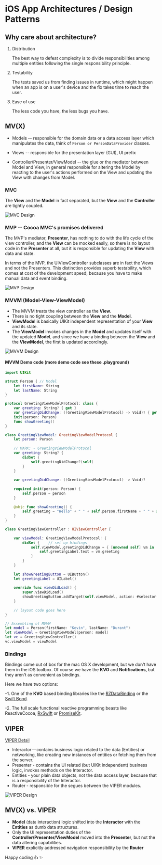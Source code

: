 # iOS App Architectures / Design Patterns

## Why care about architecture?

1. Distribution
   
   The best way to defeat complexity is to divide responsibilities among multiple entities following the single responsibility principle.
   
2. Testability
   
   The tests saved us from finding issues in runtime, which might happen when an app is on a user's device and the fix takes time to reach the user.
   
3. Ease of use
   
   The less code you have, the less bugs you have.

## MV(X)

* Models -- responsible for the domain data or a data access layer which manipulates the data, think of `Person or PersonDataProvider` classes.

* Views  -- responsible for the presentation layer (GUI), UI prefix

* Controller/Presenter/ViewModel -- the glue or the mediator between Model and View, in general responsible for altering the Model by reacting to the user's actions performed on the View and updating the View with changes from Model.

### MVC
The __View__ and the __Model__ in fact separated, but the __View__ and the __Controller__ are tightly coupled.

![MVC Design](1-MVC.png)

### MVP -- Cocoa MVC's promises delivered
The MVP's mediator, __Presenter__, has nothing to do with the life cycle of the view controller, and the __View__ can be mocked easily, so there is no layout code in the __Presenter__ at all, but it is responsible for updating the __View__ with data and state.

In terms of the MVP, the UIViewController subclasses are in fact the Views and not the Presenters. This distinction provides superb testability, which comes at cost of the development speed, because you have to make manual data and event binding.

![MVP Design](2-MVP.png)

### MVVM (Model-View-ViewModel)
- The MVVM treats the view controller as the __View__.
- There is no tight coupling between the __View__ and the __Model__.
- __ViewModel__ is basically UIKit independent representation of your __View__ and its state.
- The __ViewModel__ invokes changes in the __Model__ and updates itself with the updated __Model__, and since we have a binding between the __View__ and the __ViewModel__, the first is updated accordingly.

![MVVM Design](3-MVVM.png)

#### MVVM Demo code (more demo code see these .playground)
```Swift
import UIKit

struct Person { // Model
	let firstName: String
	let lastName: String
}

protocol GreetingViewModelProtocol: class {
	var greeting: String? { get }
	var greetingDidChange: ((GreetingViewModelProtocol) -> Void)? { get set }	// callback
	init(person: Person)
	func showGreeting()
}

class GreetingViewModel: GreetingViewModelProtocol {
	let person: Person
	
	// MARK: - GreetingViewModelProtocol
	var greeting: String? {
		didSet {
			self.greetingDidChange?(self)
		}
	}
	
	var greetingDidChange: ((GreetingViewModelProtocol) -> Void)?
	
	required init(person: Person) {
		self.person = person
	}
	
	@objc func showGreeting() {
		self.greeting = "Hello" + " " + self.person.firstName + " " + self.person.lastName
	}
}

class GreetingViewController : UIViewController {
	
	var viewModel: GreetingViewModelProtocol! {
		didSet {	// set up bindings
			self.viewModel.greetingDidChange = { [unowned self] vm in
				self.greetingLabel.text = vm.greeting
			}
		}
	}
	
	let showGreetingButton = UIButton()
	let greetingLabel = UILabel()
	
	override func viewDidLoad() {
		super.viewDidLoad()
		showGreetingButton.addTarget(self.viewModel, action: #selector(GreetingViewModel.showGreeting), for: .touchUpInside)
	}
	
	// layout code goes here
}

// Assembling of MVVM
let model = Person(firstName: "Kevin", lastName: "Durant")
let viewModel = GreetingViewModel(person: model)
let vc = GreetingViewController()
vc.viewModel = viewModel
```

### Bindings
Bindings come out of box for the mac OS X development, but we don't have them in the iOS toolbox. Of course we have the __KVO__ and __Notifications__, but they aren't as convenient as bindings. 

Here we have two options:

-1. One of the __KVO__ based binding libraries like the [RZDataBinding](https://github.com/Raizlabs/RZDataBinding) or the [Swift Bond](https://github.com/ReactiveKit/Bond).

-2. The full scale functional reactive programming beasts like ReactiveCocoa, [RxSwift](https://github.com/ReactiveX/RxSwift) or [PromiseKit](https://github.com/mxcl/PromiseKit).

## VIPER
[VIPER Detail](https://www.objc.io/issues/13-architecture/viper/)

* Interactor — contains business logic related to the data (Entities) or networking, like creating new instances of entities or fetching them from the server.
* Presenter - contains the UI related (but UIKit independent) business logic, invokes methods on the Interactor.
* Entities - your plain data objects, not the data access layer, because that is a responsibility of the Interactor.
* Router - responsible for the segues between the VIPER modules.

![VIPER Design](4-VIPER.png)

## MV(X) vs. VIPER
* __Model__ (data interaction) logic shifted into the __Interactor__ with the __Entities__ as dumb data structures.
* Only the UI representation duties of the __Controller/Presenter/ViewModel__ moved into the __Presenter__, but not the data altering capabilities.
* __VIPER__ explicitly addressed navigation responsibility by the __Router__

Happy coding :+1:  :sparkles:
